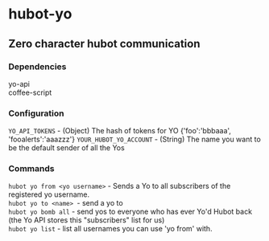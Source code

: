 hubot-yo
===

Zero character hubot communication
---

### Dependencies
yo-api  
coffee-script

### Configuration
`YO_API_TOKENS`   - (Object) The hash of tokens for YO {'foo':'bbbaaa', 'fooalerts':'aaazzz'}
`YOUR_HUBOT_YO_ACCOUNT`   - (String) The name you want to be the default sender of all the Yos

### Commands
`hubot yo from <yo username>` - Sends a Yo to all subscribers of the registered yo username.  
`hubot yo to <name> `- send a yo to <name>  
`hubot yo bomb all` - send yos to everyone who has ever Yo'd Hubot back (the Yo API stores this "subscribers" list for us)  
`hubot yo list` - list all usernames you can use 'yo from' with.  